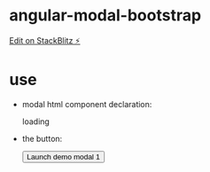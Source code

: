 # angular-modal-bootstrap

[Edit on StackBlitz ⚡️](https://stackblitz.com/edit/angular-modal-bootstrap)

# use

- modal html component declaration:

  <my-app-modal title="titre" idModal="idmodal" text="text to show">loading</my-app-modal>

- the button:

  <div class="bd-example">
    <button (click)="showModal(text)" type="button" class="btn btn-primary" data-toggle="modal" data-target="#idmodal">
      Launch demo modal 1
    </button>
  </div>